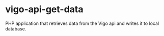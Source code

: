 # vigo-api-get-data
PHP application that retrieves data from the Vigo api and writes it to local database.
